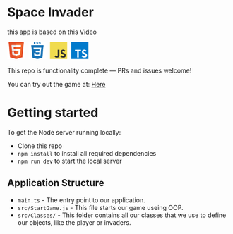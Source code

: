 # Space Invader
this app is based on this [Video](https://www.youtube.com/watch?v=MCVU0w73uKI)
<div>
  <img src="https://github.com/devicons/devicon/blob/master/icons/html5/html5-original.svg" title="HTML5" alt="HTML" width="40" height="40"/>&nbsp;
  <img src="https://github.com/devicons/devicon/blob/master/icons/css3/css3-plain-wordmark.svg"  title="CSS3" alt="CSS" width="40" height="40"/>&nbsp;
  <img src="https://github.com/devicons/devicon/blob/master/icons/javascript/javascript-original.svg" title="JavaScript" alt="JavaScript" width="40" height="40"/>&nbsp;
  <img src="https://github.com/devicons/devicon/blob/master/icons/typescript/typescript-original.svg" title="TypeScript" alt="TypeScript" width="40" height="40"/>&nbsp;
</div>

This repo is functionality complete — PRs and issues welcome!

You can try out the game at: [Here](https://bruaguspons.github.io/SpaceInvaders/)

# Getting started

To get the Node server running locally:

- Clone this repo
- `npm install` to install all required dependencies
- `npm run dev` to start the local server

## Application Structure

- `main.ts` - The entry point to our application.
- `src/StartGame.js` - This file starts our game useing OOP.
- `src/Classes/` - This folder contains all our classes that we use to define our objects, like the player or invaders.
